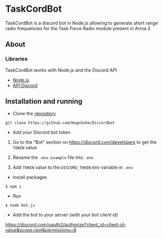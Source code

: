 <h1>TaskCordBot</h1>

TaskCordBot is a discord bot in Node.js allowing to generate short range radio frequencies for the Task Force Radio module present in Arma 3

## About

### Libraries

TaskCordBot works with Node.js and the Discord API

- [Node.js](https://nodejs.org/en/)
- [API Discord](https://discordapp.com/developers/docs/intro)

## Installation and running

- Clone the [repository](https://github.com/HugoSohm/Discordbot)

```
git clone https://github.com/HugoSohm/Discordbot
```

- Add your Discord bot token

1. Go to the "Bot" section on https://discord.com/developers to get the `TOKEN` value

2. Rename the `.env.example` file into `.env`

3. Add `TOKEN` value to the `DISCORD_TOKEN` env variable in `.env`

- Install packages

```
$ npm i
```

- Run

```
$ node bot.js
```

- Add the bot to your server _(with your bot client id)_

https://discord.com/oauth2/authorize?client_id=client-id-value&scope=bot&permissions=8
